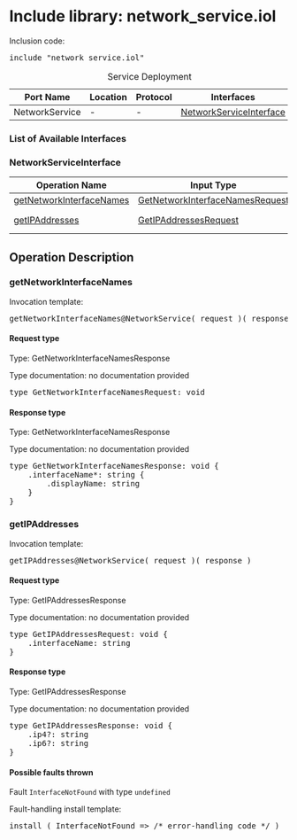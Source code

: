 # Include library: network_service.iol

Inclusion code: <pre>include "network_service.iol"</pre>

<table>
  <caption>Service Deployment</caption>
  <thead>
    <tr>
      <th>Port Name</th>
      <th>Location</th>
      <th>Protocol</th>
      <th>Interfaces</th>
    </tr>
  </thead>
  <tbody>
    <tr>
      <td>NetworkService</td>
      <td>-</td>
      <td>-</td>
      <td><a href="#NetworkServiceInterface">NetworkServiceInterface</a></td>
    </tr>
  </tbody>
</table>

<h3>List of Available Interfaces</h3>

<h3 id="NetworkServiceInterface">NetworkServiceInterface</h3>

<table>
  <thead>
    <tr>
      <th>Operation Name</th>
      <th>Input Type</th>
      <th>Output Type</th>
      <th>Faults</th>
    </tr>
  </thead>
  <tbody>
    <tr>
      <td><a href="#getNetworkInterfaceNames">getNetworkInterfaceNames</a></td>
      <td><a href="#GetNetworkInterfaceNamesRequest">GetNetworkInterfaceNamesRequest</a></td>
      <td><a href="#GetNetworkInterfaceNamesResponse">GetNetworkInterfaceNamesResponse</a></td>
      <td>
      </td>
    </tr>
    <tr>
      <td><a href="#getIPAddresses">getIPAddresses</a></td>
      <td><a href="#GetIPAddressesRequest">GetIPAddressesRequest</a></td>
      <td><a href="#GetIPAddressesResponse">GetIPAddressesResponse</a></td>
      <td>
        InterfaceNotFound( undefined )
      </td>
    </tr>
  </tbody>
</table>

<h2>Operation Description</h2>



<h3 id="getNetworkInterfaceNames">getNetworkInterfaceNames</h3>


Invocation template: 
<pre>getNetworkInterfaceNames@NetworkService( request )( response )</pre>

<h4 id="GetNetworkInterfaceNamesRequest">Request type</h4>

Type: GetNetworkInterfaceNamesResponse

Type documentation: no documentation provided 
<pre>type GetNetworkInterfaceNamesRequest: void</pre>


<h4 id="GetNetworkInterfaceNamesResponse">Response type</h4>

Type: GetNetworkInterfaceNamesResponse

Type documentation: no documentation provided 
<pre>type GetNetworkInterfaceNamesResponse: void {
	.interfaceName*: string {
		.displayName: string
	}
}</pre>







<h3 id="getIPAddresses">getIPAddresses</h3>


Invocation template: 
<pre>getIPAddresses@NetworkService( request )( response )</pre>

<h4 id="GetIPAddressesRequest">Request type</h4>

Type: GetIPAddressesResponse

Type documentation: no documentation provided 
<pre>type GetIPAddressesRequest: void {
	.interfaceName: string
}</pre>


<h4 id="GetIPAddressesResponse">Response type</h4>

Type: GetIPAddressesResponse

Type documentation: no documentation provided 
<pre>type GetIPAddressesResponse: void {
	.ip4?: string
	.ip6?: string
}</pre>



<h4>Possible faults thrown</h4>



Fault <code>InterfaceNotFound</code> with type <code>undefined</code>

Fault-handling install template: 
<pre>install ( InterfaceNotFound => /* error-handling code */ )</pre>






